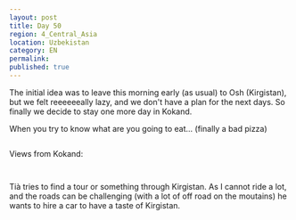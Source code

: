 ```yaml
---
layout: post
title: Day 50
region: 4_Central_Asia
location: Uzbekistan
category: EN
permalink:
published: true
---
```


The initial idea was to leave this morning early (as usual) to Osh (Kirgistan), but we felt reeeeeeally lazy, and we don't have a plan for the next days. So finally we decide to stay one more day in Kokand.

When you try to know what are you going to eat... (finally a bad pizza)

<p><a
href="https://lh3.googleusercontent.com/68qyXsn_wJgGTbErtHZc-TysVl21pcXhdjuiJevSrBK5bVGA4Y5n0eMRdys_p6CVOeDhA1lz_4JMpwfx-cRK6SeJFBcXaBDG3L3GR_vir2CnyPpuSChfCK6nPmbjmjoqccnFjTeAQrUamX5_1ZykxLB8NtqSmivUiYzQRhBvBrTQPcrd5w6IeUNg8yJsvQecLcPCOcRW-3WwJUn2A3JuZHwOP1hXTPIBlMzy1Gia7ZvtoAlZqnT2zgVgnaArTTkvH_PC60bt1OmZu450OrzdN4km759HvugU-gnKhMMI9-blkyGo2d8k0iAXeeOHK8rEXAnUvvFPn89JfDZLlDontI7wVa9_mN8H5KI9Cn4J1xGwQ-QEC_MKsIJ73reL2gtTf2svI61xMDNrBxoqeLKqdnwZO_rmlof5rTDTPuy_NerbNuZ7BPaMjXSo1gPW6RrcPpg_8vnhmwZr-OH-3NPE1uS9lpixG935MJ9DEKFrz-8u7aV8fhWiUFyArx46oB7mD-vA2Phod3M49g4AmAi5jYulAoS8JqYZZ9t15s4HVXJ0j1PUJsxWl9sCiszQmt9lddt9bU29r61ZmXGJ7tS19sERpZLaXP4wSdAwzK5LwGXcsnQ_4W6C9rdMQw31WAC1iExzBc_kBuV78FcUqQNIl7laMc8iY8jCig=w840-h630-no"><img 
src="https://lh3.googleusercontent.com/68qyXsn_wJgGTbErtHZc-TysVl21pcXhdjuiJevSrBK5bVGA4Y5n0eMRdys_p6CVOeDhA1lz_4JMpwfx-cRK6SeJFBcXaBDG3L3GR_vir2CnyPpuSChfCK6nPmbjmjoqccnFjTeAQrUamX5_1ZykxLB8NtqSmivUiYzQRhBvBrTQPcrd5w6IeUNg8yJsvQecLcPCOcRW-3WwJUn2A3JuZHwOP1hXTPIBlMzy1Gia7ZvtoAlZqnT2zgVgnaArTTkvH_PC60bt1OmZu450OrzdN4km759HvugU-gnKhMMI9-blkyGo2d8k0iAXeeOHK8rEXAnUvvFPn89JfDZLlDontI7wVa9_mN8H5KI9Cn4J1xGwQ-QEC_MKsIJ73reL2gtTf2svI61xMDNrBxoqeLKqdnwZO_rmlof5rTDTPuy_NerbNuZ7BPaMjXSo1gPW6RrcPpg_8vnhmwZr-OH-3NPE1uS9lpixG935MJ9DEKFrz-8u7aV8fhWiUFyArx46oB7mD-vA2Phod3M49g4AmAi5jYulAoS8JqYZZ9t15s4HVXJ0j1PUJsxWl9sCiszQmt9lddt9bU29r61ZmXGJ7tS19sERpZLaXP4wSdAwzK5LwGXcsnQ_4W6C9rdMQw31WAC1iExzBc_kBuV78FcUqQNIl7laMc8iY8jCig=w840-h630-no" class="oversize" alt=""></a></p>

Views from Kokand:

<p><a
href="https://lh3.googleusercontent.com/AS__ezWw5uvnyr9pxRcvBXuNtDXIr6ReupKNzPL1cmWcHFEB_OzewPwwqLuQ5cM3uVEQuQWx9p8CArHVVqeMc-Zhnf47G_IAAOIiTrHXwaJeNZj91ZV_5XMAUXCp7MsvVAMERWgIvrOxJZauMR7O9dQalr2PGOJSlplRUQdAWKoGHu4tuoqfXaR5d9O_wY6QIaA0zJjpBeqG2ffwPp99JHbVyLcGk_L-SAyOvHAQ3vZdYe1YZZ71JTcPX6Qu-2i323OJ9l-aCCgv7Bena-ADBkLo12YBSNYu661IJqdarDPSzkB6sNLtZ6DdaxW88r0ryvEXz3M-VeSBJbkdm7YMHtHka8k3soIQafzzdjktcKDu6ydR8PISpfYcCX5prB5ONCngFlv8i5pPO1W2kdWck9QTgfGG9PUeKQ7UKB5jRGub5s6qQ5u1aBsFXRbdrA1EASaXCrSmpGhI5HwI-o7t9NVbRepPf2KjB_k52CvHYvDnDeYC0q1bKfF4kE3RG0tmig1DLnkFVcDGwut5r5IPlQ7G8hbjRm315BN3h6NE8BQ8ILqlBeZsPEfTgGhMo62_rlo7cRNwAM6CYnujQkxAVNOKl43GZ8vHVz0ggltNJRi1I9k6ZhqtFYq_iErFcVzi4LPujQFBKUktBjLVnJgAdT3O7y5NQZQHGg=w840-h630-no"><img 
src="https://lh3.googleusercontent.com/AS__ezWw5uvnyr9pxRcvBXuNtDXIr6ReupKNzPL1cmWcHFEB_OzewPwwqLuQ5cM3uVEQuQWx9p8CArHVVqeMc-Zhnf47G_IAAOIiTrHXwaJeNZj91ZV_5XMAUXCp7MsvVAMERWgIvrOxJZauMR7O9dQalr2PGOJSlplRUQdAWKoGHu4tuoqfXaR5d9O_wY6QIaA0zJjpBeqG2ffwPp99JHbVyLcGk_L-SAyOvHAQ3vZdYe1YZZ71JTcPX6Qu-2i323OJ9l-aCCgv7Bena-ADBkLo12YBSNYu661IJqdarDPSzkB6sNLtZ6DdaxW88r0ryvEXz3M-VeSBJbkdm7YMHtHka8k3soIQafzzdjktcKDu6ydR8PISpfYcCX5prB5ONCngFlv8i5pPO1W2kdWck9QTgfGG9PUeKQ7UKB5jRGub5s6qQ5u1aBsFXRbdrA1EASaXCrSmpGhI5HwI-o7t9NVbRepPf2KjB_k52CvHYvDnDeYC0q1bKfF4kE3RG0tmig1DLnkFVcDGwut5r5IPlQ7G8hbjRm315BN3h6NE8BQ8ILqlBeZsPEfTgGhMo62_rlo7cRNwAM6CYnujQkxAVNOKl43GZ8vHVz0ggltNJRi1I9k6ZhqtFYq_iErFcVzi4LPujQFBKUktBjLVnJgAdT3O7y5NQZQHGg=w840-h630-no" class="oversize" alt=""></a></p>

<p><a
href="https://lh3.googleusercontent.com/5A-2crEXdIVMdwWZK8Lc_WiyapJULTbHkCQ8J8stGirqRICBOmpFz6ItpgpMEarmooblO5oEdQ9zECLoDvyFdK55qBLgzZYXvtrJMd9-a3qVBieWmkfIHgTcW128m9Ra6RFv-602i_U9S6xfhI1MmcRyOLm-xhJ1VsDP1s6EaS-zilcoT8jIzqRFrdOviLDQVeyLMTbs9Lu-eMugC3OVXtiZaEqSaELcHYIRWdcJA6P3_H7kdz0_-JSM1Z-23S7ACzUTrfP-HxQDGhL4GjMXwssJ9rk8EyHhZW7B5wMZu1B8m61iC6zWs0LlKHWLsxMM9w70VZT-wJ1SsE_lL5QNStGyWmHa-Wsfl14ejAjLh6FKpUy3oNrRSdMltp0MvPOuvOoaAhcAtLo0ESHwdOqIGydDMWvbQbZ9l67qvnjNT41s1notas0Ro6sLxVOQGDx3N6Zw0Jan5F1yW7gUxm2AS6XpGP0U9RY3tgophombEQZBb5v3oVpp4Pk2IjWW2IN-DxAbxOjFcAMA-ZvYVhQ_V0kAn9QUOoicILzTWxG2F75YBRP2oif2HZkO4anTizcnCgpMNuZyn73MiaEUYfRWP7fy2KzbUYv-VTGk0XpTKVYXH-6RcysMx_RpA5DFjOu458zKRUKckYvKVr_udLSbq83_zdtfF1pOXA=w840-h630-no"><img 
src="https://lh3.googleusercontent.com/5A-2crEXdIVMdwWZK8Lc_WiyapJULTbHkCQ8J8stGirqRICBOmpFz6ItpgpMEarmooblO5oEdQ9zECLoDvyFdK55qBLgzZYXvtrJMd9-a3qVBieWmkfIHgTcW128m9Ra6RFv-602i_U9S6xfhI1MmcRyOLm-xhJ1VsDP1s6EaS-zilcoT8jIzqRFrdOviLDQVeyLMTbs9Lu-eMugC3OVXtiZaEqSaELcHYIRWdcJA6P3_H7kdz0_-JSM1Z-23S7ACzUTrfP-HxQDGhL4GjMXwssJ9rk8EyHhZW7B5wMZu1B8m61iC6zWs0LlKHWLsxMM9w70VZT-wJ1SsE_lL5QNStGyWmHa-Wsfl14ejAjLh6FKpUy3oNrRSdMltp0MvPOuvOoaAhcAtLo0ESHwdOqIGydDMWvbQbZ9l67qvnjNT41s1notas0Ro6sLxVOQGDx3N6Zw0Jan5F1yW7gUxm2AS6XpGP0U9RY3tgophombEQZBb5v3oVpp4Pk2IjWW2IN-DxAbxOjFcAMA-ZvYVhQ_V0kAn9QUOoicILzTWxG2F75YBRP2oif2HZkO4anTizcnCgpMNuZyn73MiaEUYfRWP7fy2KzbUYv-VTGk0XpTKVYXH-6RcysMx_RpA5DFjOu458zKRUKckYvKVr_udLSbq83_zdtfF1pOXA=w840-h630-no" class="oversize" alt=""></a></p>

Tià tries to find a tour or something through Kirgistan. As I cannot ride a lot, and the roads can be challenging (with a lot of off road on the moutains) he wants to hire a car to have a taste of Kirgistan.